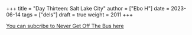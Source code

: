 +++
title = "Day Thirteen: Salt Lake City"
author = ["Ebo H"]
date = 2023-06-14
tags = ["dels"]
draft = true
weight = 2011
+++

[You can subcribe to Never Get Off The Bus here](https://never-get-off-the-bus.ghost.io/#/portal/)
